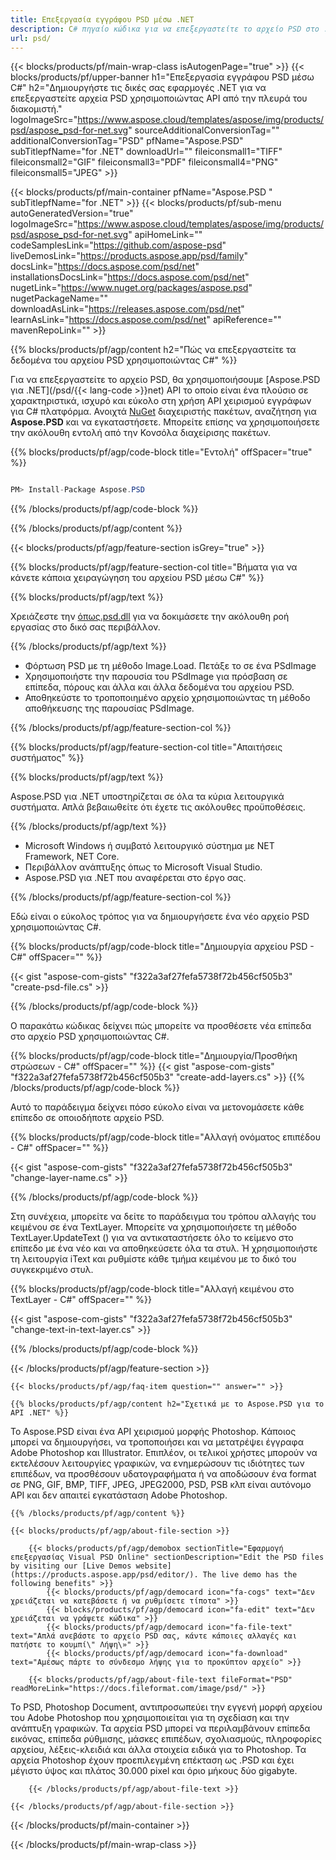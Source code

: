 ```yaml
---
title: Επεξεργασία εγγράφου PSD μέσω .NET
description: C# πηγαίο κώδικα για να επεξεργαστείτε το αρχείο PSD στο .NET Framework, .NET Core.
url: psd/
---
```


{{< blocks/products/pf/main-wrap-class isAutogenPage="true" >}}
{{< blocks/products/pf/upper-banner h1="Επεξεργασία εγγράφου PSD μέσω C#" h2="Δημιουργήστε τις δικές σας εφαρμογές .NET για να επεξεργαστείτε αρχεία PSD χρησιμοποιώντας API από την πλευρά του διακομιστή." logoImageSrc="https://www.aspose.cloud/templates/aspose/img/products/psd/aspose_psd-for-net.svg" sourceAdditionalConversionTag="" additionalConversionTag="PSD" pfName="Aspose.PSD" subTitlepfName="for .NET" downloadUrl="" fileiconsmall1="TIFF" fileiconsmall2="GIF" fileiconsmall3="PDF" fileiconsmall4="PNG" fileiconsmall5="JPEG" >}}

{{< blocks/products/pf/main-container pfName="Aspose.PSD " subTitlepfName="for .NET" >}}
{{< blocks/products/pf/sub-menu autoGeneratedVersion="true" logoImageSrc="https://www.aspose.cloud/templates/aspose/img/products/psd/aspose_psd-for-net.svg" apiHomeLink="" codeSamplesLink="https://github.com/aspose-psd" liveDemosLink="https://products.aspose.app/psd/family" docsLink="https://docs.aspose.com/psd/net" installationsDocsLink="https://docs.aspose.com/psd/net" nugetLink="https://www.nuget.org/packages/aspose.psd" nugetPackageName="" downloadAsLink="https://releases.aspose.com/psd/net" learnAsLink="https://docs.aspose.com/psd/net" apiReference="" mavenRepoLink="" >}}

{{% blocks/products/pf/agp/content h2="Πώς να επεξεργαστείτε τα δεδομένα του αρχείου PSD χρησιμοποιώντας C#" %}}

 Για να επεξεργαστείτε το αρχείο PSD, θα χρησιμοποιήσουμε
 [Aspose.PSD για .NET](/psd/{{< lang-code >}}net) 
 API το οποίο είναι ένα πλούσιο σε χαρακτηριστικά, ισχυρό και εύκολο στη χρήση API χειρισμού εγγράφων για C# πλατφόρμα. Ανοιχτά
 [NuGet](https://www.nuget.org/packages/aspose.psd) 
 διαχειριστής πακέτων, αναζήτηση για
 **Aspose.PSD** 
 και να εγκαταστήσετε. Μπορείτε επίσης να χρησιμοποιήσετε την ακόλουθη εντολή από την Κονσόλα διαχείρισης πακέτων.

{{% blocks/products/pf/agp/code-block title="Εντολή" offSpacer="true" %}}

```cs

PM> Install-Package Aspose.PSD

```

{{% /blocks/products/pf/agp/code-block %}}

{{% /blocks/products/pf/agp/content %}}

{{< blocks/products/pf/agp/feature-section isGrey="true" >}}

{{% blocks/products/pf/agp/feature-section-col title="Βήματα για να κάνετε κάποια χειραγώγηση του αρχείου PSD μέσω C#" %}}

{{% blocks/products/pf/agp/text %}}

 Χρειάζεστε την
 [όπως.psd.dll](https://releases.aspose.com/psd/net) 
 για να δοκιμάσετε την ακόλουθη ροή εργασίας στο δικό σας περιβάλλον.

{{% /blocks/products/pf/agp/text %}}

+ Φόρτωση PSD με τη μέθοδο Image.Load. Πετάξε το σε ένα PSdImage
+ Χρησιμοποιήστε την παρουσία του PSdImage για πρόσβαση σε επίπεδα, πόρους και άλλα και άλλα δεδομένα του αρχείου PSD.
+ Αποθηκεύστε το τροποποιημένο αρχείο χρησιμοποιώντας τη μέθοδο αποθήκευσης της παρουσίας PSdImage.

{{% /blocks/products/pf/agp/feature-section-col %}}

{{% blocks/products/pf/agp/feature-section-col title="Απαιτήσεις συστήματος" %}}

{{% blocks/products/pf/agp/text %}}

 Aspose.PSD για .NET υποστηρίζεται σε όλα τα κύρια λειτουργικά συστήματα. Απλά βεβαιωθείτε ότι έχετε τις ακόλουθες προϋποθέσεις.

{{% /blocks/products/pf/agp/text %}}

- Microsoft Windows ή συμβατό λειτουργικό σύστημα με NET Framework, NET Core.
- Περιβάλλον ανάπτυξης όπως το Microsoft Visual Studio.
- Aspose.PSD για .NET που αναφέρεται στο έργο σας.

{{% /blocks/products/pf/agp/feature-section-col %}}


Εδώ είναι ο εύκολος τρόπος για να δημιουργήσετε ένα νέο αρχείο PSD χρησιμοποιώντας C#.
<!-- CODE-BLOCK -->
{{% blocks/products/pf/agp/code-block title="Δημιουργία αρχείου PSD - C#" offSpacer="" %}}

{{< gist "aspose-com-gists" "f322a3af27fefa5738f72b456cf505b3" "create-psd-file.cs" >}}

{{% /blocks/products/pf/agp/code-block %}}


Ο παρακάτω κώδικας δείχνει πώς μπορείτε να προσθέσετε νέα επίπεδα στο αρχείο PSD χρησιμοποιώντας C#.
<!-- CODE-BLOCK -->
{{% blocks/products/pf/agp/code-block title="Δημιουργία/Προσθήκη στρώσεων - C#" offSpacer="" %}}
{{< gist "aspose-com-gists" "f322a3af27fefa5738f72b456cf505b3" "create-add-layers.cs" >}}
{{% /blocks/products/pf/agp/code-block %}}


Αυτό το παράδειγμα δείχνει πόσο εύκολο είναι να μετονομάσετε κάθε επίπεδο σε οποιοδήποτε αρχείο PSD.
<!-- CODE-BLOCK -->
{{% blocks/products/pf/agp/code-block title="Αλλαγή ονόματος επιπέδου - C#" offSpacer="" %}}

{{< gist "aspose-com-gists" "f322a3af27fefa5738f72b456cf505b3" "change-layer-name.cs" >}}

{{% /blocks/products/pf/agp/code-block %}}


Στη συνέχεια, μπορείτε να δείτε το παράδειγμα του τρόπου αλλαγής του κειμένου σε ένα TextLayer. Μπορείτε να χρησιμοποιήσετε τη μέθοδο TextLayer.UpdateText () για να αντικαταστήσετε όλο το κείμενο στο επίπεδο με ένα νέο και να αποθηκεύσετε όλα τα στυλ.
Ή χρησιμοποιήστε τη λειτουργία iText και ρυθμίστε κάθε τμήμα κειμένου με το δικό του συγκεκριμένο στυλ.
<!-- CODE-BLOCK -->
{{% blocks/products/pf/agp/code-block title="Αλλαγή κειμένου στο TextLayer - C#" offSpacer="" %}}

{{< gist "aspose-com-gists" "f322a3af27fefa5738f72b456cf505b3" "change-text-in-text-layer.cs" >}}

{{% /blocks/products/pf/agp/code-block %}}

{{< /blocks/products/pf/agp/feature-section >}}

    {{< blocks/products/pf/agp/faq-item question="" answer="" >}}
 

<!-- aboutfile Starts -->

    {{% blocks/products/pf/agp/content h2="Σχετικά με το Aspose.PSD για το API .NET" %}}

 Το Aspose.PSD είναι ένα API χειρισμού μορφής Photoshop. Κάποιος μπορεί να δημιουργήσει, να τροποποιήσει και να μετατρέψει έγγραφα Adobe Photoshop και Illustrator. Επιπλέον, οι τελικοί χρήστες μπορούν να εκτελέσουν λειτουργίες γραφικών, να ενημερώσουν τις ιδιότητες των επιπέδων, να προσθέσουν υδατογραφήματα ή να αποδώσουν ένα format σε PNG, GIF, BMP, TIFF, JPEG, JPEG2000, PSD, PSB κλπ είναι αυτόνομο API και δεν απαιτεί εγκατάσταση Adobe Photoshop. 



    {{% /blocks/products/pf/agp/content %}}

    {{< blocks/products/pf/agp/about-file-section >}}

        {{< blocks/products/pf/agp/demobox sectionTitle="Εφαρμογή επεξεργασίας Visual PSD Online" sectionDescription="Edit the PSD files by visiting our [Live Demos website](https://products.aspose.app/psd/editor/). The live demo has the following benefits" >}}
            {{< blocks/products/pf/agp/democard icon="fa-cogs" text="Δεν χρειάζεται να κατεβάσετε ή να ρυθμίσετε τίποτα" >}}
            {{< blocks/products/pf/agp/democard icon="fa-edit" text="Δεν χρειάζεται να γράψετε κώδικα" >}}
            {{< blocks/products/pf/agp/democard icon="fa-file-text" text="Απλά ανεβάστε το αρχείο PSD σας, κάντε κάποιες αλλαγές και πατήστε το κουμπί\" Λήψη\»" >}}
            {{< blocks/products/pf/agp/democard icon="fa-download" text="Αμέσως πάρτε το σύνδεσμο λήψης για το προκύπτον αρχείο" >}}

        {{< blocks/products/pf/agp/about-file-text fileFormat="PSD" readMoreLink="https://docs.fileformat.com/image/psd/" >}}
Το PSD, Photoshop Document, αντιπροσωπεύει την εγγενή μορφή αρχείου του Adobe Photoshop που χρησιμοποιείται για τη σχεδίαση και την ανάπτυξη γραφικών. Τα αρχεία PSD μπορεί να περιλαμβάνουν επίπεδα εικόνας, επίπεδα ρύθμισης, μάσκες επιπέδων, σχολιασμούς, πληροφορίες αρχείου, λέξεις-κλειδιά και άλλα στοιχεία ειδικά για το Photoshop. Τα αρχεία Photoshop έχουν προεπιλεγμένη επέκταση ως .PSD και έχει μέγιστο ύψος και πλάτος 30.000 pixel και όριο μήκους δύο gigabyte.

        {{< /blocks/products/pf/agp/about-file-text >}}

    {{< /blocks/products/pf/agp/about-file-section >}}

<!-- aboutfile Ends -->

{{< /blocks/products/pf/main-container >}}
    
{{< /blocks/products/pf/main-wrap-class >}}
